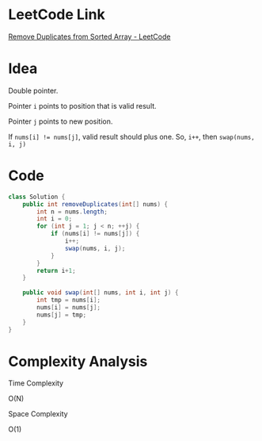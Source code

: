 # LeetCode Link

[Remove Duplicates from Sorted Array - LeetCode](https://leetcode.com/problems/remove-duplicates-from-sorted-array/)

# Idea

Double pointer.

Pointer `i` points to position that is valid result.

Pointer `j` points to new position.

If `nums[i] != nums[j]`, valid result should plus one. So, `i++`, then `swap(nums, i, j)`


# Code

```java
class Solution {
    public int removeDuplicates(int[] nums) {
        int n = nums.length;
        int i = 0;
        for (int j = 1; j < n; ++j) {
            if (nums[i] != nums[j]) {
                i++;
                swap(nums, i, j);
            }
        }
        return i+1;
    }
    
    public void swap(int[] nums, int i, int j) {
        int tmp = nums[i];
        nums[i] = nums[j];
        nums[j] = tmp;
    }
}
```

# Complexity Analysis

Time Complexity

O(N)

Space Complexity

O(1)
